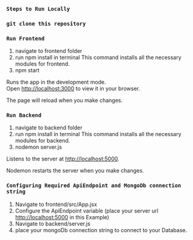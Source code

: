 ### `Steps to Run Locally`

### `git clone this repository`

### `Run Frontend`
1) navigate to frontend folder
2) run npm install in terminal
   This command installs all the necessary modules for frontend.
3) npm start 

Runs the app in the development mode.\
Open [http://localhost:3000](http://localhost:3000) to view it in your browser.

The page will reload when you make changes.

### `Run Backend`
1) navigate to backend folder
2) run npm install in terminal
   This command installs all the necessary modules for backend.
3) nodemon server.js 

Listens to the server at [http://localhost:5000](http://localhost:5000).

Nodemon restarts the server when you make changes.

### `Configuring Required ApiEndpoint and MongoDb connection string`

1) Navigate to frontend/src/App.jsx
2) Configure the ApiEndpoint variable (place your server url [http://localhost:5000](http://localhost:5000) in this Example)
3) Navigate to backend/server.js
4) place your mongoDb connection string to connect to your Database.
   
